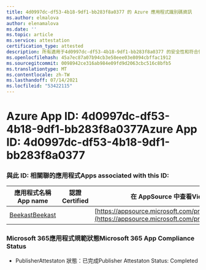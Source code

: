 ```yaml
---
title: 4d0997dc-df53-4b18-9df1-bb283f8a0377 的 Azure 應用程式識別碼資訊
ms.author: elmalova
author: elenamalova
ms.date: ''
ms.topic: article
ms.service: attestation
certification_type: attested
description: 所有適用于4d0997dc-df53-4b18-9df1-bb283f8a0377 的安全性和符合性資訊資訊。
ms.openlocfilehash: 45a7ec87a07b94cb3e58eee03e8094cbffac1912
ms.sourcegitcommit: 0098942ce316ab984e09fd9d2063cbc516c8bfb5
ms.translationtype: MT
ms.contentlocale: zh-TW
ms.lasthandoff: 07/14/2021
ms.locfileid: "53422115"
---
```

# <a name="azure-app-id-4d0997dc-df53-4b18-9df1-bb283f8a0377"></a><span data-ttu-id="7bc30-103">Azure App ID: 4d0997dc-df53-4b18-9df1-bb283f8a0377</span><span class="sxs-lookup"><span data-stu-id="7bc30-103">Azure App ID: 4d0997dc-df53-4b18-9df1-bb283f8a0377</span></span>


### <a name="apps-associated-with-this-id"></a><span data-ttu-id="7bc30-104">與此 ID: 相關聯的應用程式</span><span class="sxs-lookup"><span data-stu-id="7bc30-104">Apps associated with this ID:</span></span>
| <span data-ttu-id="7bc30-105">**應用程式名稱**</span><span class="sxs-lookup"><span data-stu-id="7bc30-105">**App name**</span></span> | <span data-ttu-id="7bc30-106">**認證**</span><span class="sxs-lookup"><span data-stu-id="7bc30-106">**Certified**</span></span> | <span data-ttu-id="7bc30-107">**在 AppSource 中查看**</span><span class="sxs-lookup"><span data-stu-id="7bc30-107">**View in AppSource**</span></span> |
|-|-|-|
| [<span data-ttu-id="7bc30-108">Beekast</span><span class="sxs-lookup"><span data-stu-id="7bc30-108">Beekast</span></span>](https://docs.microsoft.com/en-us/microsoft-365-app-certification/forward/WA200001447) |  | [https://appsource.microsoft.com/product/office/WA200001447](https://appsource.microsoft.com/product/office/WA200001447) |

### <a name="microsoft-365-app-compliance-status"></a><span data-ttu-id="7bc30-109">Microsoft 365應用程式規範狀態</span><span class="sxs-lookup"><span data-stu-id="7bc30-109">Microsoft 365 App Compliance Status</span></span>
- <span data-ttu-id="7bc30-110">PublisherAttestaton 狀態：已完成</span><span class="sxs-lookup"><span data-stu-id="7bc30-110">Publisher Attestaton Status: Completed</span></span>
